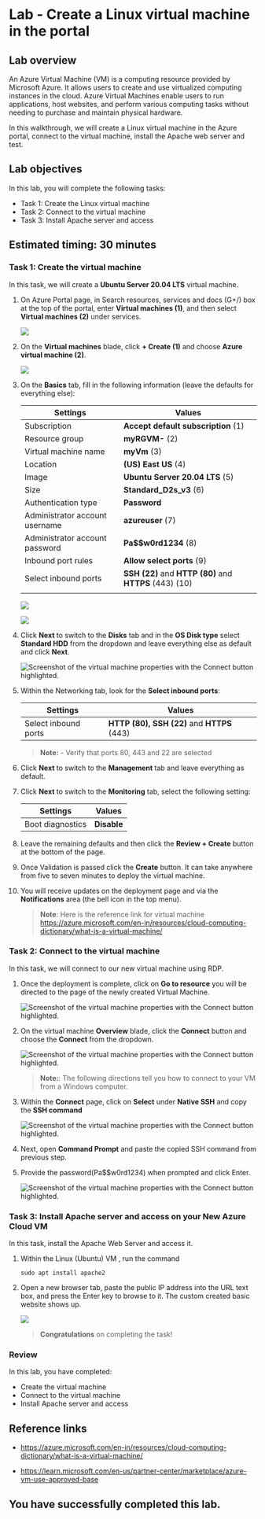 # Lab - Create a Linux virtual machine in the portal

## Lab overview

An Azure Virtual Machine (VM) is a computing resource provided by Microsoft Azure. It allows users to create and use virtualized computing instances in the cloud. Azure Virtual Machines enable users to run applications, host websites, and perform various computing tasks without needing to purchase and maintain physical hardware.

In this walkthrough, we will create a Linux virtual machine in the Azure portal, connect to the virtual machine, install the Apache web server and test.

## Lab objectives

In this lab, you will complete the following tasks:

+ Task 1: Create the Linux virtual machine
+ Task 2: Connect to the virtual machine
+ Task 3: Install Apache server and access

## Estimated timing: 30 minutes

### Task 1: Create the virtual machine

In this task, we will create a **Ubuntu Server 20.04 LTS** virtual machine. 

1. On Azure Portal page, in Search resources, services and docs (G+/) box at the top of the portal, enter **Virtual machines (1)**, and then select **Virtual machines (2)** under services.

   ![](../images/lab1-image1.png) 

1. On the **Virtual machines** blade, click **+ Create (1)** and choose **Azure virtual machine (2)**.

    ![](../images/lab1-image2.png) 

1. On the **Basics** tab, fill in the following information (leave the defaults for everything else):

    | Settings | Values |
    |  -- | -- |
    | Subscription | **Accept default subscription** (1)|
    | Resource group | **myRGVM-<inject key="DeploymentID" enableCopy="false"/>** (2) |
    | Virtual machine name | **myVm** (3)|
    | Location | **(US) East US** (4)|
    | Image | **Ubuntu Server 20.04 LTS** (5)|
    | Size | **Standard_D2s_v3** (6)|
    | Authentication type| **Password** |
    | Administrator account username | **azureuser** (7)|
    | Administrator account password | **Pa$$w0rd1234** (8)|
    | Inbound port rules  | **Allow select ports** (9)|
    | Select inbound ports | **SSH (22)** and **HTTP (80)** and **HTTPS** (443) (10)|
    |||
   
    ![](../images/l1vm-u.png)
   
    ![](../images/VM2-u.png)

1. Click **Next** to switch to the **Disks** tab and in the **OS Disk type** select **Standard HDD** from the dropdown and leave everything else as default and click **Next**. 

   ![Screenshot of the virtual machine properties with the Connect button highlighted.](../images/hdd-u.png)

1. Within the Networking tab, look for the **Select inbound ports**:

    | Settings | Values |
    | -- | -- |
    | Select inbound ports | **HTTP (80), SSH (22)** and **HTTPS** (443)|
   
    >**Note:** - Verify that ports 80, 443 and 22 are selected

1. Click **Next** to switch to the **Management** tab and leave everything as default.

1. Click **Next** to switch to the **Monitoring** tab, select the following setting:

    | Settings | Values |
    | -- | -- |
    | Boot diagnostics | **Disable**|
  
1. Leave the remaining defaults and then click the **Review + Create** button at the bottom of the page.

1. Once Validation is passed click the **Create** button. It can take anywhere from five to seven minutes to deploy the virtual machine.

1. You will receive updates on the deployment page and via the **Notifications** area (the bell icon in the top menu).

   >**Note**: Here is the reference link for virtual machine https://azure.microsoft.com/en-in/resources/cloud-computing-dictionary/what-is-a-virtual-machine/

### Task 2: Connect to the virtual machine

In this task, we will connect to our new virtual machine using RDP. 

1. Once the deployment is complete, click on **Go to resource** you will be directed to the page of the newly created Virtual Machine.

    ![Screenshot of the virtual machine properties with the Connect button highlighted.](../images/goto.png)
   
1. On the virtual machine **Overview** blade, click the **Connect** button and choose the **Connect** from the dropdown.

    ![Screenshot of the virtual machine properties with the Connect button highlighted.](../images/conrdp.png)

    >**Note:**: The following directions tell you how to connect to your VM from a Windows computer.

1. Within the **Connect** page, click on **Select** under **Native SSH** and copy the **SSH command**

   ![Screenshot of the virtual machine properties with the Connect button highlighted. ](../images/SSH.png)

1. Next, open **Command Prompt** and paste the copied SSH command from previous step.
   
1. Provide the password(Pa$$w0rd1234) when prompted and click Enter. 

    ![Screenshot of the virtual machine properties with the Connect button highlighted. ](../images/SSHlogin.png)

### Task 3:  Install Apache server and access on your New Azure Cloud VM

In this task, install the Apache Web Server and access it.

1. Within the Linux (Ubuntu) VM , run the command
   ```
   sudo apt install apache2
   ```   
1. Open a new browser tab, paste the public IP address into the URL text box, and press the Enter key to browse to it. The custom created basic website shows up.

    ![](../images/az900-t3_last.png)

    >**Congratulations** on completing the task! 
    
### Review

In this lab, you have completed:
- Create the virtual machine
- Connect to the virtual machine
-  Install Apache server and access

## Reference links

- https://azure.microsoft.com/en-in/resources/cloud-computing-dictionary/what-is-a-virtual-machine/

- https://learn.microsoft.com/en-us/partner-center/marketplace/azure-vm-use-approved-base

## You have successfully completed this lab.
